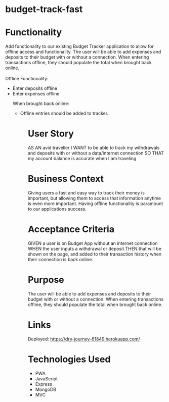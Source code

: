 # budget-track-fast

# Functionality

Add functionality to our existing Budget Tracker application to allow for offline access and functionality.
The user will be able to add expenses and deposits to their budget with or without a connection. When entering transactions offline, they should populate the total when brought back online.
<br>
<br>
Offline Functionality:

<ul>
<li>Enter deposits offline


<li>Enter expenses offline


When brought back online:
<ul>
<li>Offline entries should be added to tracker.
<ul>

# User Story

AS AN avid traveller
I WANT to be able to track my withdrawals and deposits with or without a data/internet connection
SO THAT my account balance is accurate when I am traveling

# Business Context

Giving users a fast and easy way to track their money is important, but allowing them to access that information anytime is even more important. Having offline functionality is paramount to our applications success.

# Acceptance Criteria
GIVEN a user is on Budget App without an internet connection
WHEN the user inputs a withdrawal or deposit
THEN that will be shown on the page, and added to their transaction history when their connection is back online.

# Purpose

The user will be able to add expenses and deposits to their budget with or without a connection. When entering transactions offline, they should populate the total when brought back online.

# Links
Deployed: https://dry-journey-61849.herokuapp.com/

# Technologies Used
<ul> 
<li>PWA
<li>JavaScript
<li>Express
<li>MongoDB
<li>MVC
<ul>
